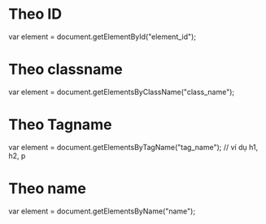 # Theo ID
var element = document.getElementById("element_id");

# Theo classname
var element = document.getElementsByClassName("class_name");

# Theo Tagname
var element = document.getElementsByTagName("tag_name"); // ví dụ h1, h2, p

# Theo name
var element = document.getElementsByName("name");